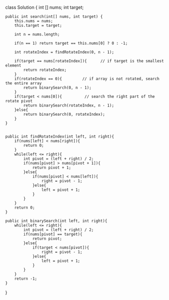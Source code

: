 class Solution {
    int [] nums;
    int target;
    
    public int search(int[] nums, int target) {
        this.nums = nums;
        this.target = target;
        
        int n = nums.length;
        
        if(n == 1) return target == this.nums[0] ? 0 : -1;
            
        int rotateIndex = findRotateIndex(0, n - 1);
        
        if(target == nums[rotateIndex]){      // if target is the smallest element
            return rotateIndex;
        }
        if(rotateIndex == 0){         // if array is not rotated, search the entire array
            return binarySearch(0, n - 1);
        }
        if(target < nums[0]){          // search the right part of the rotate pivot
            return binarySearch(rotateIndex, n - 1);
        }else{
            return binarySearch(0, rotateIndex);
        }        
    }
    
    
    public int findRotateIndex(int left, int right){
        if(nums[left] < nums[right]){
            return 0;
        }        
        while(left <= right){
            int pivot = (left + right) / 2;
            if(nums[pivot] > nums[pivot + 1]){
                return pivot + 1;
            }else{
                if(nums[pivot] < nums[left]){
                    right = pivot - 1;
                }else{
                    left = pivot + 1;
                }
            }
        } 
        return 0;
    }
    
    public int binarySearch(int left, int right){
        while(left <= right){
            int pivot = (left + right) / 2;
            if(nums[pivot] == target){
                return pivot;
            }else{
                if(target < nums[pivot]){
                    right = pivot - 1;
                }else{
                    left = pivot + 1;
                }
            }
        }
        return -1;    
    }
}
